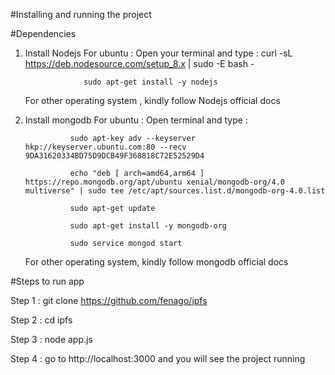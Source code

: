 #Installing and running the project

#Dependencies

1. Install Nodejs
	For ubuntu :  Open your terminal and type : 
					curl -sL https://deb.nodesource.com/setup_8.x | sudo -E bash -

					sudo apt-get install -y nodejs


	For other operating system , kindly follow Nodejs official docs

2. Install mongodb
	For ubuntu : Open terminal and type  :

				 sudo apt-key adv --keyserver hkp://keyserver.ubuntu.com:80 --recv 9DA31620334BD75D9DCB49F368818C72E52529D4

				 echo "deb [ arch=amd64,arm64 ] https://repo.mongodb.org/apt/ubuntu xenial/mongodb-org/4.0 multiverse" | sudo tee /etc/apt/sources.list.d/mongodb-org-4.0.list

				 sudo apt-get update

				 sudo apt-get install -y mongodb-org

				 sudo service mongod start
	
	For other operating system, kindly follow mongodb official docs

#Steps to run app

Step 1 : git clone https://github.com/fenago/ipfs

Step 2 : cd ipfs

Step 3 : node app.js

Step 4 : go to http://localhost:3000 and you will see the project running